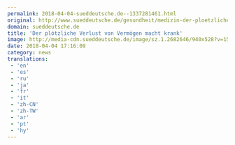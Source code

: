 ```yaml
---
permalink: 2018-04-04-sueddeutsche.de--1337281461.html
original: http://www.sueddeutsche.de/gesundheit/medizin-der-ploetzliche-verlust-von-vermoegen-macht-krank-1.3929478
domain: sueddeutsche.de
title: 'Der plötzliche Verlust von Vermögen macht krank'
image: http://media-cdn.sueddeutsche.de/image/sz.1.2682646/940x528?v=1522833339
date: 2018-04-04 17:16:09
category: news
translations: 
 - 'en'
 - 'es'
 - 'ru'
 - 'ja'
 - 'fr'
 - 'it'
 - 'zh-CN'
 - 'zh-TW'
 - 'ar'
 - 'pt'
 - 'hy'
---
```


